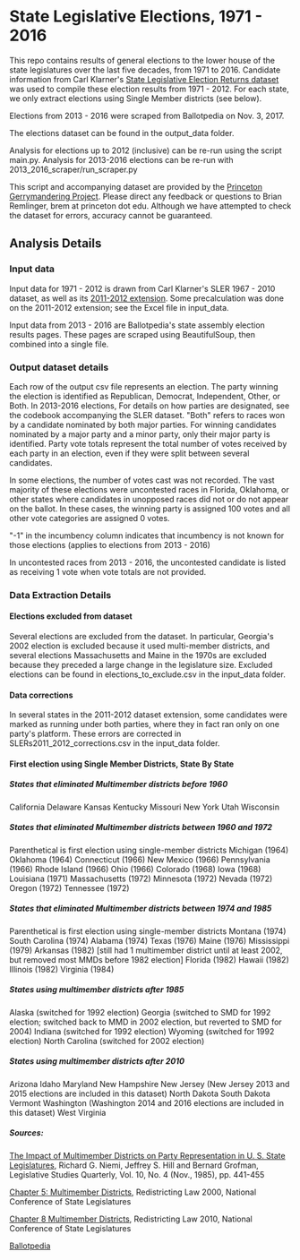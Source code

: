 # State Legislative Elections,  1971 - 2016

This repo contains results of general elections to the lower house of the state legislatures over the last five decades, from 1971 to 2016.
Candidate information from Carl Klarner's [State Legislative Election Returns dataset](https://dataverse.harvard.edu/dataset.xhtml?persistentId=hdl:1902.1/20401)
was used to compile these election results from 1971 - 2012. For each state, we only extract elections using Single Member districts (see below).

Elections from 2013 - 2016 were scraped from Ballotpedia on Nov. 3, 2017.

The elections dataset can be found in the output_data folder.

Analysis for elections up to 2012 (inclusive) can be re-run using the script main.py. Analysis for 2013-2016 elections can be re-run with 2013_2016_scraper/run_scraper.py

This script and accompanying dataset are provided by the [Princeton Gerrymandering Project](http://gerrymander.princeton.edu/). Please
direct any feedback or questions to Brian Remlinger, brem at princeton dot edu. 
Although we have attempted to check the dataset for errors, accuracy cannot be guaranteed. 

## Analysis Details
### Input data
Input data for 1971 - 2012 is drawn from Carl Klarner's SLER 1967 - 2010 dataset, as well as its [2011-2012 extension](https://dataverse.harvard.edu/dataset.xhtml?persistentId=hdl:1902.1/21549). Some precalculation was done on the 2011-2012 extension; see the Excel file in input_data.

Input data from 2013 - 2016 are Ballotpedia's state assembly election results pages. These pages are scraped using BeautifulSoup, then combined into a single file.

### Output dataset details
Each row of the output csv file represents an election. The party winning the election is identified as Republican, Democrat,
Independent, Other, or Both. In 2013-2016 elections, For details on how parties are designated, see the codebook accompanying the SLER dataset. "Both" 
refers to races won by a candidate nominated by both major parties. For winning candidates nominated by a major party and a minor
party, only their major party is identified. Party vote totals represent the total number of votes received by each party in 
an election, even if they were split between several candidates.

In some elections, the number of votes cast was not recorded. The vast majority of these elections were uncontested races
in Florida, Oklahoma, or other states where candidates in unopposed races did not or do not appear on the ballot. In these 
cases, the winning party is assigned 100 votes and all other vote categories are assigned 0 votes.

"-1" in the incumbency column indicates that incumbency is not known for those elections (applies to elections from 2013 - 2016)

In uncontested races from 2013 - 2016, the uncontested candidate is listed as receiving 1 vote when vote totals are not provided.

### Data Extraction Details

#### Elections excluded from dataset
Several elections are excluded from the dataset. In particular, Georgia's 2002 election is excluded because it used 
multi-member districts, and several elections Massachusetts and Maine in the 1970s are excluded because they preceded a large
change in the legislature size. Excluded elections can be found in elections_to_exclude.csv in the input_data folder.

#### Data corrections
In several states in the 2011-2012 dataset extension, some candidates were marked as running under both parties, where
they in fact ran only on one party's platform. These errors are corrected in SLERs2011_2012_corrections.csv in the input_data folder.

#### First election using Single Member Districts, State By State
##### States that eliminated Multimember districts before 1960
California
Delaware
Kansas
Kentucky
Missouri
New York
Utah
Wisconsin

##### States that eliminated Multimember districts between 1960 and 1972
Parenthetical is first election using single-member districts
Michigan (1964)
Oklahoma (1964)
Connecticut (1966)
New Mexico (1966)
Pennsylvania (1966)
Rhode Island (1966)
Ohio (1966)
Colorado (1968)
Iowa (1968)
Louisiana (1971)
Massachusetts (1972)
Minnesota (1972)
Nevada (1972)
Oregon (1972)
Tennessee (1972)

##### States that eliminated Multimember districts between 1974 and 1985
Parenthetical is first election using single-member districts
Montana (1974)
South Carolina (1974)
Alabama (1974)
Texas (1976)
Maine (1976)
Mississippi (1979)
Arkansas (1982) [still had 1 multimember district until at least 2002, but removed most MMDs before 1982 election]
Florida (1982)
Hawaii (1982)
Illinois (1982)
Virginia (1984)

##### States using multimember districts after 1985
Alaska (switched for 1992 election)
Georgia (switched to SMD for 1992 election; switched back to MMD in 2002 election, but reverted to SMD for 2004)
Indiana (switched for 1992 election)
Wyoming (switched for 1992 election)
North Carolina (switched for 2002 election)

##### States using multimember districts after 2010
Arizona
Idaho
Maryland
New Hampshire
New Jersey (New Jersey 2013 and 2015 elections are included in this dataset)
North Dakota
South Dakota
Vermont
Washington (Washington 2014 and 2016 elections are included in this dataset)
West Virginia

##### Sources:
[The Impact of Multimember Districts on Party Representation in U. S. State Legislatures](http://www.jstor.org/stable/440068?seq=1#page_scan_tab_contents), Richard G. Niemi, Jeffrey S. Hill and Bernard Grofman, Legislative Studies Quarterly, Vol. 10, No. 4 (Nov., 1985), pp. 441-455

[Chapter 5: Multimember Districts](https://www.senate.mn/departments/scr/REDIST/Red2000/ch4multi.htm), Redistricting Law 2000, National Conference of State Legislatures

[Chapter 8 Multimember Districts](http://www.ncsl.org/Portals/1/Documents/Redistricting/Redistricting_2010.pdf), Redistricting Law 2010, National Conference of State Legislatures

[Ballotpedia](https://ballotpedia.org/Main_Page)
